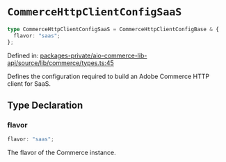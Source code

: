# `CommerceHttpClientConfigSaaS`

```ts
type CommerceHttpClientConfigSaaS = CommerceHttpClientConfigBase & {
  flavor: "saas";
};
```

Defined in: [packages-private/aio-commerce-lib-api/source/lib/commerce/types.ts:45](https://github.com/adobe/aio-commerce-sdk/blob/10972051f45fae3dd318c777be4a5107aa4882ce/packages-private/aio-commerce-lib-api/source/lib/commerce/types.ts#L45)

Defines the configuration required to build an Adobe Commerce HTTP client for SaaS.

## Type Declaration

### flavor

```ts
flavor: "saas";
```

The flavor of the Commerce instance.
